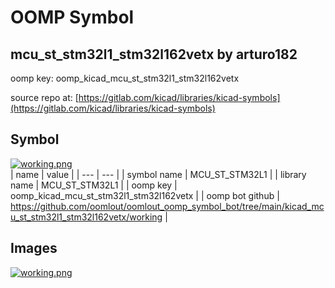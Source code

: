 # OOMP Symbol  
## mcu_st_stm32l1_stm32l162vetx  by arturo182  
  
oomp key: oomp_kicad_mcu_st_stm32l1_stm32l162vetx  
  
source repo at: [https://gitlab.com/kicad/libraries/kicad-symbols](https://gitlab.com/kicad/libraries/kicad-symbols)  
## Symbol  
  
[![working.png](working_600.png)](working.png)  
| name | value | 
| --- | --- | 
| symbol name | MCU_ST_STM32L1 | 
| library name | MCU_ST_STM32L1 | 
| oomp key | oomp_kicad_mcu_st_stm32l1_stm32l162vetx | 
| oomp bot github | https://github.com/oomlout/oomlout_oomp_symbol_bot/tree/main/kicad_mcu_st_stm32l1_stm32l162vetx/working | 
## Images  
  
[![working.png](working_140.png)](working.png)  
